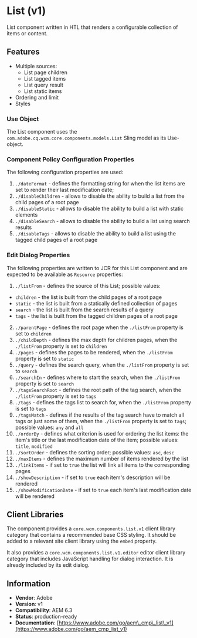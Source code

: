 <!--
Copyright 2017 Adobe Systems Incorporated

Licensed under the Apache License, Version 2.0 (the "License");
you may not use this file except in compliance with the License.
You may obtain a copy of the License at

    http://www.apache.org/licenses/LICENSE-2.0

Unless required by applicable law or agreed to in writing, software
distributed under the License is distributed on an "AS IS" BASIS,
WITHOUT WARRANTIES OR CONDITIONS OF ANY KIND, either express or implied.
See the License for the specific language governing permissions and
limitations under the License.
-->
List (v1)
====
List component written in HTL that renders a configurable collection of items or content.

## Features
* Multiple sources:
  * List page children
  * List tagged items
  * List query result
  * List static items
* Ordering and limit
* Styles

### Use Object
The List component uses the `com.adobe.cq.wcm.core.components.models.List` Sling model as its Use-object.

### Component Policy Configuration Properties
The following configuration properties are used:

1. `./dateFormat` - defines the formatting string for when the list items are set to render their last modification date;
2. `./disableChildren` - allows to disable the ability to build a list from the child pages of a root page
3. `./disableStatic` - allows to disable the ability to build a list with static elements
4. `./disableSearch` - allows to disable the ability to build a list using search results
5. `./disableTags` - allows to disable the ability to build a list using the tagged child pages of a root page

### Edit Dialog Properties
The following properties are written to JCR for this List component and are expected to be available as `Resource` properties:

1. `./listFrom` - defines the source of this List; possible values:
  * `children` - the list is built from the child pages of a root page
  * `static` - the list is built from a statically defined collection of pages
  * `search` - the list is built from the search results of a query
  * `tags` - the list is built from the tagged children pages of a root page
2. `./parentPage` - defines the root page when the `./listFrom` property is set to `children`
3. `./childDepth` - defines the max depth for children pages, when the `./listFrom` property is set to `children`
4. `./pages` - defines the pages to be rendered, when the `./listFrom` property is set to `static`
5. `./query` - defines the search query, when the `./listFrom` property is set to `search`
6. `./searchIn` - defines where to start the search, when the `./listFrom` property is set to `search`
7. `./tagsSearchRoot` - defines the root path of the tag search, when the `./listFrom` property is set to `tags`
8. `./tags` - defines the tags list to search for, when the `./listFrom` property is set to `tags`
9. `./tagsMatch` - defines if the results of the tag search have to match all tags or just some of them,
when the `./listFrom` property is set to `tags`; possible values: `any` and `all`
10. `./orderBy` - defines what criterion is used for ordering the list items: the item's title or the
last modification date of the item; possible values: `title`, `modified`
11. `./sortOrder` - defines the sorting order; possible values: `asc`, `desc`
12. `./maxItems` - defines the maximum number of items rendered by the list
13. `./linkItems` - if set to `true` the list will link all items to the corresponding pages
14. `./showDescription` - if set to `true` each item's description will be rendered
15. `./showModificationDate` - if set to `true` each item's last modification date will be rendered

## Client Libraries
The component provides a `core.wcm.components.list.v1` client library category that contains a recommended base
CSS styling. It should be added to a relevant site client library using the `embed` property.

It also provides a `core.wcm.components.list.v1.editor` editor client library category that includes
JavaScript handling for dialog interaction. It is already included by its edit dialog.

## Information
* **Vendor**: Adobe
* **Version**: v1
* **Compatibility**: AEM 6.3
* **Status**: production-ready
* **Documentation**: [https://www.adobe.com/go/aem\_cmp\_list\_v1](https://www.adobe.com/go/aem_cmp_list_v1)

